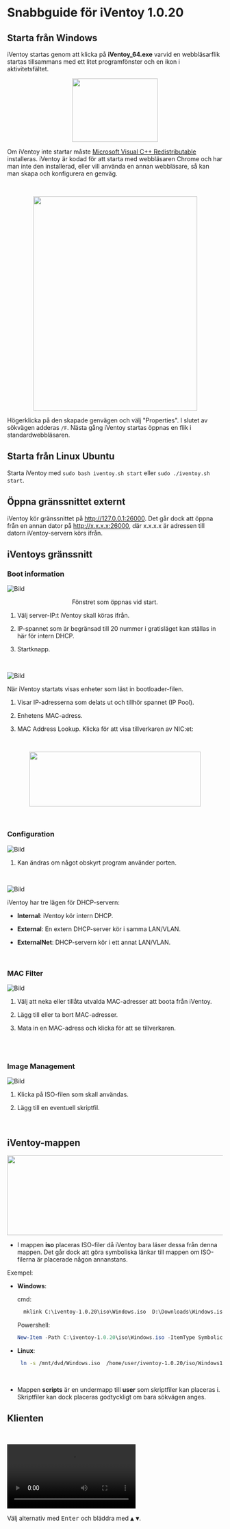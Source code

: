 # Snabbguide för iVentoy 1.0.20

<!-- toc -->

## Starta från Windows  

iVentoy startas genom att klicka på __iVentoy_64.exe__ varvid en webbläsarflik startas tillsammans med ett litet programfönster och en ikon i aktivitetsfältet.  

<img src="./iventoy/start_control.jpg"
        width="200"
        height="148"
        style="display: block; margin: 0 auto" />

Om iVentoy inte startar måste [Microsoft Visual C++ Redistributable](https://aka.ms/vs/17/release/vc_redist.x64.exe) installeras. iVentoy är kodad för att starta med webbläsaren Chrome och har man inte den installerad, eller vill använda en annan webbläsare, så kan man skapa och konfigurera en genväg.  

</br>  

<img src="./iventoy/shortcut.jpg"
        width="383"
        height="500"
        style="display: block; margin: 0 auto" />

Högerklicka på den skapade genvägen och välj "Properties". I slutet av sökvägen adderas `/F`. Nästa gång iVentoy startas öppnas en flik i standardwebbläsaren.  

## Starta från Linux Ubuntu  

Starta iVentoy med `sudo bash iventoy.sh start` eller `sudo ./iventoy.sh start`.  

## Öppna gränssnittet externt  

iVentoy kör gränssnittet på http://127.0.0.1:26000. Det går dock att öppna från en annan dator på http://x.x.x.x:26000, där x.x.x.x är adressen till datorn iVentoy-servern körs ifrån.  

## iVentoys gränssnitt  

### Boot information  

![Bild](./iventoy/boot_information.jpg)  

<p style="text-align: center;">Fönstret som öppnas vid start.</p>  

1. Välj server-IP:t iVentoy skall köras ifrån.  

1. IP-spannet som är begränsad till 20 nummer i gratisläget kan ställas in här för intern DHCP.

1. Startknapp.

</br>  

![Bild](./iventoy/boot_information_runnning.jpg)  

När iVentoy startats visas enheter som läst in bootloader-filen.

1. Visar IP-adresserna som delats ut och tillhör spannet (IP Pool).  
1. Enhetens MAC-adress.  

1. MAC Address Lookup. Klicka för att visa tillverkaren av NIC:et:

</br>  

<img src="./iventoy/mac_lookup.jpg"
        width="400"
        height="128"
        style="display: block; margin: 0 auto" />

</br>  

### Configuration  

![Bild](./iventoy/config_1.jpg)  

1. Kan ändras om något obskyrt program använder porten.  

</br>  

![Bild](./iventoy/config_2.jpg)  

iVentoy har tre lägen för DHCP-servern:  

- **Internal**: iVentoy kör intern DHCP.  

- **External**: En extern DHCP-server kör i samma LAN/VLAN.

- **ExternalNet**: DHCP-servern kör i ett annat LAN/VLAN.  

</br>  

### MAC Filter  

![Bild](./iventoy/mac_filter.jpg)  

1. Välj att neka eller tillåta utvalda MAC-adresser att boota från iVentoy.  

1. Lägg till eller ta bort MAC-adresser.  

1. Mata in en MAC-adress och klicka för att se tillverkaren.  

</br>  

</br>  

### Image Management  

![Bild](./iventoy/image_management.jpg)  

1. Klicka på ISO-filen som skall användas.  

1. Lägg till en eventuell skriptfil.  

</br>  

## iVentoy-mappen  

<img src="./iventoy/iventoy_folder.jpg"
        width="550"
        height="186"
        style="display: block; margin: 0 auto" />  

- I mappen **iso** placeras ISO-filer då iVentoy bara läser dessa från denna mappen. Det går dock att göra symboliska länkar till mappen om ISO-filerna är placerade någon annanstans.

Exempel:  

- **Windows**:  

    cmd:

    ```cmd
      mklink C:\iventoy-1.0.20\iso\Windows.iso  D:\Downloads\Windows.iso
    ```
     Powershell:
    
    ````powershell
    New-Item -Path C:\iventoy-1.0.20\iso\Windows.iso -ItemType SymbolicLink -Value D:\Windows.iso
    ````

- **Linux**:  

    ```bash  
     ln -s /mnt/dvd/Windows.iso  /home/user/iventoy-1.0.20/iso/Windows10.iso
    ```  

</br>  

- Mappen **scripts** är en undermapp till **user** som skriptfiler kan placeras i. Skriptfiler kan dock placeras godtyckligt om bara sökvägen anges.  

## Klienten

</br>

<video src="./iventoy/iventoy_Start.mp4" controls></video>

Välj alternativ med <kbd>Enter</kbd> och bläddra med <kbd>▲</kbd> <kbd>▼</kbd>.  
